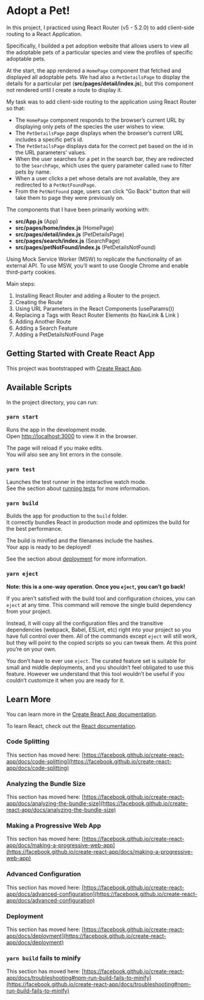 # Adopt a Pet!

In this project, I practiced using React Router (v5 - 5.2.0) to add client-side routing to a React Application.

Specifically, I builded a pet adoption website that allows users to view all the adoptable pets of a particular species and view the profiles of specific adoptable pets.

At the start, the app rendered a `HomePage` component that fetched and displayed all adoptable pets. We had also a `PetDetailsPage` to display the details for a particular pet (**src/pages/detail/index.js**), but this component not rendered until I create a route to display it.

My task was to add client-side routing to the application using React Router so that:

- The `HomePage` component responds to the browser’s current URL by displaying only pets of the species the user wishes to view.
- The `PetDetailsPage` page displays when the browser’s current URL includes a specific pet’s id.
- The `PetDetailsPage` displays data for the correct pet based on the id in the URL parameters’ values.
- When the user searches for a pet in the search bar, they are redirected to the `SearchPage`, which uses the query parameter called `name` to filter pets by name.
- When a user clicks a pet whose details are not available, they are redirected to a `PetNotFoundPage`.
- From the `PetNotFound` page, users can click “Go Back” button that will take them to page they were previously on.

The components that I have been primarily working with:

- **src/App.js** (App)
- **src/pages/home/index.js** (HomePage)
- **src/pages/detail/index.js** (PetDetailsPage)
- **src/pages/search/index.js** (SearchPage)
- **src/pages/petNotFound/index.js** (PetDetailsNotFound)

Using Mock Service Worker (MSW) to replicate the functionality of an external API. To use MSW, you’ll want to use Google Chrome and enable third-party cookies.

Main steps:

1. Installing React Router and adding a Router to the project.
2. Creating the Route
3. Using URL Parameters in the React Components (useParams())
4. Replacing a Tags with React Router Elements (to NavLink & Link )
5. Adding Another Route
6. Adding a Search Feature
7. Adding a PetDetailsNotFound Page

## Getting Started with Create React App

This project was bootstrapped with [Create React App](https://github.com/facebook/create-react-app).

## Available Scripts

In the project directory, you can run:

### `yarn start`

Runs the app in the development mode.\
Open [http://localhost:3000](http://localhost:3000) to view it in the browser.

The page will reload if you make edits.\
You will also see any lint errors in the console.

### `yarn test`

Launches the test runner in the interactive watch mode.\
See the section about [running tests](https://facebook.github.io/create-react-app/docs/running-tests) for more information.

### `yarn build`

Builds the app for production to the `build` folder.\
It correctly bundles React in production mode and optimizes the build for the best performance.

The build is minified and the filenames include the hashes.\
Your app is ready to be deployed!

See the section about [deployment](https://facebook.github.io/create-react-app/docs/deployment) for more information.

### `yarn eject`

**Note: this is a one-way operation. Once you `eject`, you can’t go back!**

If you aren’t satisfied with the build tool and configuration choices, you can `eject` at any time. This command will remove the single build dependency from your project.

Instead, it will copy all the configuration files and the transitive dependencies (webpack, Babel, ESLint, etc) right into your project so you have full control over them. All of the commands except `eject` will still work, but they will point to the copied scripts so you can tweak them. At this point you’re on your own.

You don’t have to ever use `eject`. The curated feature set is suitable for small and middle deployments, and you shouldn’t feel obligated to use this feature. However we understand that this tool wouldn’t be useful if you couldn’t customize it when you are ready for it.

## Learn More

You can learn more in the [Create React App documentation](https://facebook.github.io/create-react-app/docs/getting-started).

To learn React, check out the [React documentation](https://reactjs.org/).

### Code Splitting

This section has moved here: [https://facebook.github.io/create-react-app/docs/code-splitting](https://facebook.github.io/create-react-app/docs/code-splitting)

### Analyzing the Bundle Size

This section has moved here: [https://facebook.github.io/create-react-app/docs/analyzing-the-bundle-size](https://facebook.github.io/create-react-app/docs/analyzing-the-bundle-size)

### Making a Progressive Web App

This section has moved here: [https://facebook.github.io/create-react-app/docs/making-a-progressive-web-app](https://facebook.github.io/create-react-app/docs/making-a-progressive-web-app)

### Advanced Configuration

This section has moved here: [https://facebook.github.io/create-react-app/docs/advanced-configuration](https://facebook.github.io/create-react-app/docs/advanced-configuration)

### Deployment

This section has moved here: [https://facebook.github.io/create-react-app/docs/deployment](https://facebook.github.io/create-react-app/docs/deployment)

### `yarn build` fails to minify

This section has moved here: [https://facebook.github.io/create-react-app/docs/troubleshooting#npm-run-build-fails-to-minify](https://facebook.github.io/create-react-app/docs/troubleshooting#npm-run-build-fails-to-minify)

